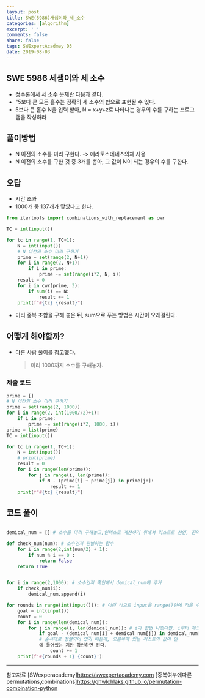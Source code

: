 ```yaml
---
layout: post
title: SWE(5986)새샘이와_세_소수
categories: [algorithm]
excerpt: ' '
comments: false
share: false
tags: SWExpertAcadmey D3
date: 2019-08-03
---
```


## SWE 5986 세샘이와 세 소수

- 정수론에서 세 소수 문제란 다음과 같다.
- "5보다 큰 모든 홀수는 정확히 세 소수의 합으로 표현될 수 있다.
- 5보다 큰 홀수 N을 입력 받아, N = x+y+z로 나타나는 경우의 수를 구하는 프로그램을 작성하라

## 풀이방법

- N 이전의 소수를 미리 구한다. -> 에라토스테네스의체 사용
- N 이전의 소수를 구한 것 중 3개를 뽑아, 그 값이 N이 되는 경우의 수를 구한다.

## 오답

- 시간 초과
- 1000개 중 137개가 맞았다고 한다.

```python
from itertools import combinations_with_replacement as cwr

TC = int(input())

for tc in range(1, TC+1):
    N = int(input())
    # N 이전의 소수 미리 구하기
    prime = set(range(2, N+1))
    for i in range(2, N+1):
        if i in prime:
            prime -= set(range(i*2, N, i))
    result = 0
    for i in cwr(prime, 3):
        if sum(i) == N:
            result += 1
    print(f"#{tc} {result}")

```

- 미리 중복 조합을 구해 놓은 뒤, sum으로 푸는 방법은 시간이 오래걸린다.

## 어떻게 해야할까?

- 다른 사람 풀이를 참고했다.
  > 미리 1000까지 소수를 구해놓자.

### 제출 코드

```python
prime = []
# N 이전의 소수 미리 구하기
prime = set(range(2, 1000))
for i in range(2, int(1000//2)+1):
    if i in prime:
        prime -= set(range(i*2, 1000, i))
prime = list(prime)
TC = int(input())

for tc in range(1, TC+1):
    N = int(input())
    # print(prime)
    result = 0
    for i in range(len(prime)):
        for j in range(i, len(prime)):
            if N - (prime[i] + prime[j]) in prime[j:]:
                result += 1
    print(f"#{tc} {result}")
```

## 코드 풀이

```python

demical_num = [] # 소수를 미리 구해놓고,인덱스로 계산하기 위해서 리스트로 선언, 전역변수 선언

def check_num(num): # 소수인지 판별하는 함수
    for i in range(2,int(num/2) + 1):
        if num % i == 0 :
            return False
    return True


for i in range(2,1000): # 소수인지 혹인해서 demical_num에 추가
    if check_num(i):
        demical_num.append(i)

for rounds in range(int(input())): # 이런 식으로 input을 range()안에 적을 수도 있다
    goal = int(input())
    count = 0
    for i in range(len(demical_num)):
        for j in range(i, len(demical_num)): # i가 한번 나왔다면, i부터 체크해줌으로써, 그 다음 소수를 체크해주는 방식
            if goal - (demical_num[i] + demical_num[j]) in demical_num[j:]:
            # 순서대로 정렬되어 있기 때문에, 오른쪽에 있는 리스트의 값이 안
            에 들어있는 지만 확인하면 된다.
                count += 1
    print(f'#{rounds + 1} {count}')
```

---

참고자료
[SWexperacademy]<https://swexpertacademy.com>
[중복여부에따른permutations,combinations]<https://ghwlchlaks.github.io/permutation-combination-python>
